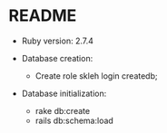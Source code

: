 # README

* Ruby version: 2.7.4

* Database creation:
  * Create role skleh login createdb;

* Database initialization:
  * rake db:create
  * rails db:schema:load
